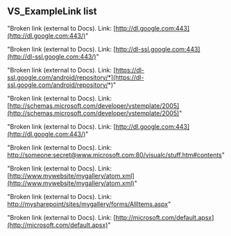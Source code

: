## VS_ExampleLink list

"Broken link (external to Docs).
 Link: [http://dl.google.com:443](http://dl.google.com:443/)"

"Broken link (external to Docs).
 Link: [http://dl-ssl.google.com:443](http://dl-ssl.google.com:443/)"

"Broken link (external to Docs).
 Link: [https://dl-ssl.google.com/android/repository/*](https://dl-ssl.google.com/android/repository/*)"

"Broken link (external to Docs).
 Link: [http://schemas.microsoft.com/developer/vstemplate/2005](http://schemas.microsoft.com/developer/vstemplate/2005)"

"Broken link (external to Docs).
 Link: [http://dl.google.com:443](http://dl.google.com:443/)"

"Broken link (external to Docs).
 Link: [http://someone:secret@www.microsoft.com:80/visualc/stuff.htm#contents](http://someone:secret@www.microsoft.com/visualc/stuff.htm#contents)"


"Broken link (external to Docs).
 Link: [http://www.mywebsite/mygallery/atom.xml](http://www.mywebsite/mygallery/atom.xml)"

"Broken link (external to Docs).
 Link: [http://mysharepoint/sites/mygallery/forms/AllItems.aspx](http://mysharepoint/sites/mygallery/forms/AllItems.aspx)"

"Broken link (external to Docs).
 Link: [http://microsoft.com/default.apsx](http://microsoft.com/default.apsx)"

